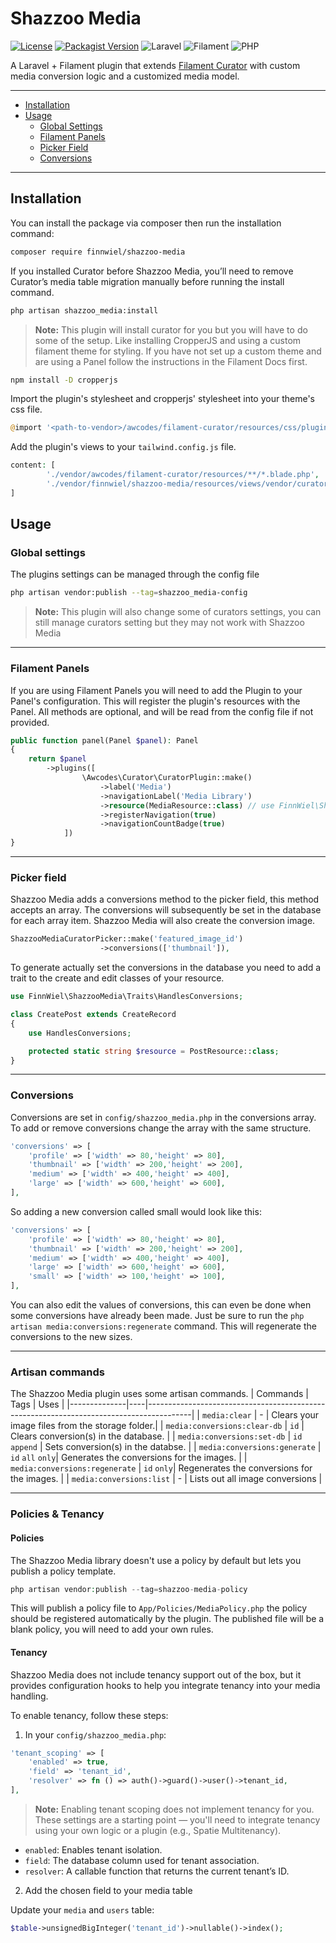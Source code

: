 # Shazzoo Media

[![License](https://img.shields.io/github/license/finnwiel/shazzoo-media.svg)](LICENSE)
[![Packagist Version](https://img.shields.io/packagist/v/finnwiel/shazzoo-media.svg)](https://packagist.org/packages/finnwiel/shazzoo-media)
![Laravel](https://img.shields.io/badge/laravel-12.x-red)
![Filament](https://img.shields.io/badge/filament-3.x-yellow)
![PHP](https://img.shields.io/badge/php-^8.1-blue)

A Laravel + Filament plugin that extends [Filament Curator](https://github.com/awcodes/filament-curator) with custom media conversion logic and a customized media model.

---

- [Installation](#-installation)
- [Usage](#-usage)
  - [Global Settings](#global-settings)
  - [Filament Panels](#filament-panels)
  - [Picker Field](#picker-field)
  - [Conversions](#conversions)

---

##  Installation
You can install the package via composer then run the installation command:

```bash
composer require finnwiel/shazzoo-media
```

If you installed Curator before Shazzoo Media, you’ll need to remove Curator’s media table migration manually before running the install command.

```bash
php artisan shazzoo_media:install
```

 > **Note:** This plugin will install curator for you but you will have to do some of the setup. Like installing CropperJS and using a custom filament theme for styling. If you have not set up a custom theme and are using a Panel follow the instructions in the Filament Docs first.

```bash
npm install -D cropperjs
```


Import the plugin's stylesheet and cropperjs' stylesheet into your theme's css file.
```php
@import '<path-to-vendor>/awcodes/filament-curator/resources/css/plugin.css';
```
Add the plugin's views to your ```tailwind.config.js``` file.
```php
content: [
        './vendor/awcodes/filament-curator/resources/**/*.blade.php',
        './vendor/finnwiel/shazzoo-media/resources/views/vendor/curator/components/**/*.blade.php',
]
```

##  Usage
### Global settings

The plugins settings can be managed through the config file

```bash
php artisan vendor:publish --tag=shazzoo_media-config
```

> **Note:** This plugin will also change some of curators settings, you can still manage curators setting but they may not work with Shazzoo Media
___
### Filament Panels
If you are using Filament Panels you will need to add the Plugin to your Panel's configuration. This will register the plugin's resources with the Panel. All methods are optional, and will be read from the config file if not provided.

```php
public function panel(Panel $panel): Panel
{
    return $panel
        ->plugins([
                \Awcodes\Curator\CuratorPlugin::make()
                    ->label('Media')
                    ->navigationLabel('Media Library')
                    ->resource(MediaResource::class) // use FinnWiel\ShazzooMedia\Resources\MediaResource;
                    ->registerNavigation(true)
                    ->navigationCountBadge(true)   
            ])
}
```
___

### Picker field

Shazzoo Media adds a conversions method to the picker field, this method accepts an array. The conversions will subsequently be set in the database for each array item. Shazzoo Media will also create the conversion image.

```php
ShazzooMediaCuratorPicker::make('featured_image_id')
                    ->conversions(['thumbnail']),
```

To generate actually set the conversions in the database you need to add a trait to the create and edit classes of your resource.

```php
use FinnWiel\ShazzooMedia\Traits\HandlesConversions;

class CreatePost extends CreateRecord
{
    use HandlesConversions;

    protected static string $resource = PostResource::class;
}
```
___
### Conversions

Conversions are set in `config/shazzoo_media.php` in the conversions array. To add or remove conversions change the array with the same structure.

```php
'conversions' => [
    'profile' => ['width' => 80,'height' => 80],
    'thumbnail' => ['width' => 200,'height' => 200],
    'medium' => ['width' => 400,'height' => 400],
    'large' => ['width' => 600,'height' => 600],
],
```

So adding a new conversion called small would look like this:

```php
'conversions' => [
    'profile' => ['width' => 80,'height' => 80],
    'thumbnail' => ['width' => 200,'height' => 200],
    'medium' => ['width' => 400,'height' => 400],
    'large' => ['width' => 600,'height' => 600],
    'small' => ['width' => 100,'height' => 100],
],
```

You can also edit the values of conversions, this can even be done when some conversions have already been made. Just be sure to run the ``` php artisan media:conversions:regenerate ``` command. This will regenerate the conversions to the new sizes.
___
### Artisan commands

The Shazzoo Media plugin uses some artisan commands. 
| Commands | Tags  | Uses |
|--------------|----|-----------------------------------------------------------------------------------------|
| `media:clear` | - | Clears your image files from the storage folder.|
| `media:conversions:clear-db` | `id` | Clears conversion(s) in the database. |
| `media:conversions:set-db` | `id` `append` | Sets conversion(s) in the databse. |
| `media:conversions:generate` | `id` `all` `only`| Generates the conversions for the images. |
| `media:conversions:regenerate` | `id` `only`| Regenerates the conversions for the images. |
| `media:conversions:list` | - | Lists out all image conversions |

___
### Policies & Tenancy

#### Policies

The Shazzoo Media library doesn't use a policy by default but lets you publish a policy template.

```php
php artisan vendor:publish --tag=shazzoo-media-policy
```

This will publish a policy file to `App/Policies/MediaPolicy.php` the policy should be registered automatically by the plugin. The published file will be a blank policy, you will need to add your own rules.

#### Tenancy

Shazzoo Media does not include tenancy support out of the box, but it provides configuration hooks to help you integrate tenancy into your media handling.

To enable tenancy, follow these steps:

1. In your `config/shazzoo_media.php`:
```php
'tenant_scoping' => [
    'enabled' => true, 
    'field' => 'tenant_id',
    'resolver' => fn () => auth()->guard()->user()->tenant_id, 
],
```
> **Note:** Enabling tenant scoping does not implement tenancy for you. These settings are a starting point — you'll need to integrate tenancy using your own logic or a plugin (e.g., Spatie Multitenancy).

- `enabled`: Enables tenant isolation.
- `field`: The database column used for tenant association.
- `resolver`: A callable function that returns the current tenant’s ID.



2. Add the chosen field to your media table

Update your `media` and `users` table:
```php
$table->unsignedBigInteger('tenant_id')->nullable()->index();
```

 






